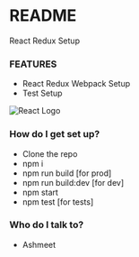 # README #

React Redux Setup

### FEATURES ###

* React Redux Webpack Setup
* Test Setup

![React Logo](https://upload.wikimedia.org/wikipedia/commons/a/a7/React-icon.svg)

### How do I get set up? ###

* Clone the repo
* npm i
* npm run build [for prod]
* npm run build:dev [for dev]
* npm start
* npm test [for tests]

### Who do I talk to? ###

* Ashmeet
